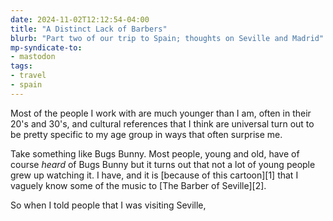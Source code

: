 ```yaml
---
date: 2024-11-02T12:12:54-04:00
title: "A Distinct Lack of Barbers"
blurb: "Part two of our trip to Spain; thoughts on Seville and Madrid"
mp-syndicate-to:
- mastodon
tags: 
- travel
- spain
---
```


Most of the people I work with are much younger than I am, often in their
20's and 30's, and cultural references that I think are universal turn out
to be pretty specific to my age group in ways that often surprise me.

Take something like Bugs Bunny.  Most people, young and old, have of course
*heard* of Bugs Bunny but it turns out that not a lot of young people grew
up watching it.  I have, and it is [because of this cartoon][1] that I
vaguely know some of the music to [The Barber of Seville][2].

So when I told people that I was visiting Seville, 
